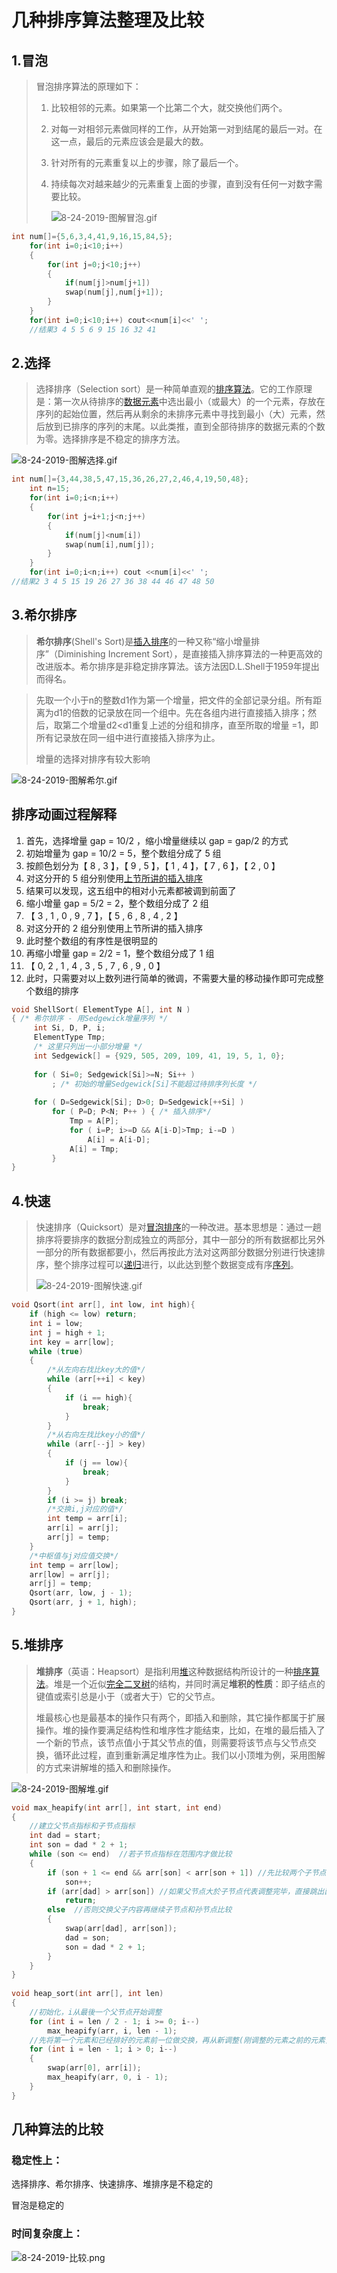 # 				几种排序算法整理及比较

## 1.冒泡

> 冒泡排序算法的原理如下：
>
> 1. 比较相邻的元素。如果第一个比第二个大，就交换他们两个。
>
> 2. 对每一对相邻元素做同样的工作，从开始第一对到结尾的最后一对。在这一点，最后的元素应该会是最大的数。
>
> 3. 针对所有的元素重复以上的步骤，除了最后一个。
>
> 4. 持续每次对越来越少的元素重复上面的步骤，直到没有任何一对数字需要比较。
>
>    ![8-24-2019-图解冒泡.gif](https://rpzoss.oss-cn-chengdu.aliyuncs.com/Public/8-24-2019-%E5%9B%BE%E8%A7%A3%E5%86%92%E6%B3%A1.gif)

```c
int num[]={5,6,3,4,41,9,16,15,84,5};
	for(int i=0;i<10;i++)
	{
		for(int j=0;j<10;j++)
		{
			if(num[j]>num[j+1])
			swap(num[j],num[j+1]);
		}
	}
	for(int i=0;i<10;i++) cout<<num[i]<<' ';
	//结果3 4 5 5 6 9 15 16 32 41
```

## 2.选择

> 选择排序（Selection sort）是一种简单直观的[排序算法](https://bkso.baidu.com/item/排序算法/5399605)。它的工作原理是：第一次从待排序的[数据元素](https://bkso.baidu.com/item/数据元素/715313)中选出最小（或最大）的一个元素，存放在序列的起始位置，然后再从剩余的未排序元素中寻找到最小（大）元素，然后放到已排序的序列的末尾。以此类推，直到全部待排序的数据元素的个数为零。选择排序是不稳定的排序方法。

![8-24-2019-图解选择.gif](https://rpzoss.oss-cn-chengdu.aliyuncs.com/Public/8-24-2019-%E5%9B%BE%E8%A7%A3%E9%80%89%E6%8B%A9.gif)

```c
int num[]={3,44,38,5,47,15,36,26,27,2,46,4,19,50,48};
	int n=15;
	for(int i=0;i<n;i++)
	{
		for(int j=i+1;j<n;j++)
		{
			if(num[j]<num[i])
			swap(num[i],num[j]);
		} 
	}
	for(int i=0;i<n;i++) cout <<num[i]<<' '; 
//结果2 3 4 5 15 19 26 27 36 38 44 46 47 48 50
```

## 3.希尔排序

> **希尔排序**(Shell's Sort)是[插入排序](https://bkso.baidu.com/item/插入排序)的一种又称“缩小增量排序”（Diminishing Increment Sort），是直接插入排序算法的一种更高效的改进版本。希尔排序是非稳定排序算法。该方法因D.L.Shell于1959年提出而得名。

> 先取一个小于n的整数d1作为第一个增量，把文件的全部记录分组。所有距离为d1的倍数的记录放在同一个组中。先在各组内进行直接插入排序；然后，取第二个增量d2<d1重复上述的分组和排序，直至所取的增量  =1，即所有记录放在同一组中进行直接插入排序为止。
>
> 增量的选择对排序有较大影响

![8-24-2019-图解希尔.gif](https://rpzoss.oss-cn-chengdu.aliyuncs.com/Public/8-24-2019-%E5%9B%BE%E8%A7%A3%E5%B8%8C%E5%B0%94.gif)

## 排序动画过程解释

1. 首先，选择增量 gap = 10/2 ，缩小增量继续以 gap = gap/2 的方式
2. 初始增量为 gap = 10/2 = 5，整个数组分成了 5 组
3. 按颜色划分为【 8 , 3 】，【 9 , 5 】，【 1 , 4 】，【 7 , 6 】，【 2 , 0 】
4. 对这分开的 5 组分别使用[上节所讲的插入排序](http://mp.weixin.qq.com/s?__biz=MzUyNjQxNjYyMg==&mid=2247483979&idx=1&sn=b8154f94771a7509f44139e667a2ef84&chksm=fa0e6dcacd79e4dc2645c05720b73d86ca33de41b52ba03e7c9645a02fe9cca919001d612e58&scene=21#wechat_redirect)
5. 结果可以发现，这五组中的相对小元素都被调到前面了
6. 缩小增量 gap = 5/2 = 2，整个数组分成了 2 组
7. 【 3 , 1 , 0 , 9 , 7  】，【 5 , 6 , 8 , 4 , 2  】
8. 对这分开的 2 组分别使用上节所讲的插入排序
9. 此时整个数组的有序性是很明显的
10. 再缩小增量 gap = 2/2 = 1，整个数组分成了 1 组
11. 【 0, 2 , 1 , 4 , 3 , 5 , 7 , 6 , 9 , 0  】
12. 此时，只需要对以上数列进行简单的微调，不需要大量的移动操作即可完成整个数组的排序

```c
void ShellSort( ElementType A[], int N )
{ /* 希尔排序 - 用Sedgewick增量序列 */
     int Si, D, P, i;
     ElementType Tmp;
     /* 这里只列出一小部分增量 */
     int Sedgewick[] = {929, 505, 209, 109, 41, 19, 5, 1, 0};
      
     for ( Si=0; Sedgewick[Si]>=N; Si++ ) 
         ; /* 初始的增量Sedgewick[Si]不能超过待排序列长度 */
 
     for ( D=Sedgewick[Si]; D>0; D=Sedgewick[++Si] )
         for ( P=D; P<N; P++ ) { /* 插入排序*/
             Tmp = A[P];
             for ( i=P; i>=D && A[i-D]>Tmp; i-=D )
                 A[i] = A[i-D];
             A[i] = Tmp;
         }
}
```

## 4.快速

> 快速排序（Quicksort）是对[冒泡排序](https://baike.baidu.com/item/冒泡排序/4602306)的一种改进。基本思想是：通过一趟排序将要排序的数据分割成独立的两部分，其中一部分的所有数据都比另外一部分的所有数据都要小，然后再按此方法对这两部分数据分别进行快速排序，整个排序过程可以[递归](https://baike.baidu.com/item/递归/1740695)进行，以此达到整个数据变成有序[序列](https://baike.baidu.com/item/序列/1302588)。
>
> ![8-24-2019-图解快速.gif](https://rpzoss.oss-cn-chengdu.aliyuncs.com/Public/8-24-2019-%E5%9B%BE%E8%A7%A3%E5%BF%AB%E9%80%9F.gif)

```c
void Qsort(int arr[], int low, int high){
    if (high <= low) return;
    int i = low;
    int j = high + 1;
    int key = arr[low];
    while (true)
    {
        /*从左向右找比key大的值*/
        while (arr[++i] < key)
        {
            if (i == high){
                break;
            }
        }
        /*从右向左找比key小的值*/
        while (arr[--j] > key)
        {
            if (j == low){
                break;
            }
        }
        if (i >= j) break;
        /*交换i,j对应的值*/
        int temp = arr[i];
        arr[i] = arr[j];
        arr[j] = temp;
    }
    /*中枢值与j对应值交换*/
    int temp = arr[low];
    arr[low] = arr[j];
    arr[j] = temp;
    Qsort(arr, low, j - 1);
    Qsort(arr, j + 1, high);
}
```

## 5.堆排序

> **堆排序**（英语：Heapsort）是指利用[堆](https://baike.baidu.com/item/堆)这种数据结构所设计的一种[排序算法](https://baike.baidu.com/item/排序算法)。堆是一个近似[完全二叉树](https://baike.baidu.com/item/完全二叉树)的结构，并同时满足**堆积的性质**：即子结点的键值或索引总是小于（或者大于）它的父节点。
>
> 堆最核心也是最基本的操作只有两个，即插入和删除，其它操作都属于扩展操作。堆的操作要满足结构性和堆序性才能结束，比如，在堆的最后插入了一个新的节点，该节点值小于其父节点的值，则需要将该节点与父节点交换，循环此过程，直到重新满足堆序性为止。我们以小顶堆为例，采用图解的方式来讲解堆的插入和删除操作。

![8-24-2019-图解堆.gif](https://rpzoss.oss-cn-chengdu.aliyuncs.com/Public/8-24-2019-%E5%9B%BE%E8%A7%A3%E5%A0%86.gif)

```c
void max_heapify(int arr[], int start, int end) 
{
    //建立父节点指标和子节点指标
    int dad = start;
    int son = dad * 2 + 1;
    while (son <= end)  //若子节点指标在范围内才做比较
    {    
        if (son + 1 <= end && arr[son] < arr[son + 1]) //先比较两个子节点大小，选择最大的
            son++;
        if (arr[dad] > arr[son]) //如果父节点大於子节点代表调整完毕，直接跳出函数
            return;
        else  //否则交换父子内容再继续子节点和孙节点比较
        {
            swap(arr[dad], arr[son]);
            dad = son;
            son = dad * 2 + 1;
        }
    }
}
 
void heap_sort(int arr[], int len) 
{
    //初始化，i从最後一个父节点开始调整
    for (int i = len / 2 - 1; i >= 0; i--)
        max_heapify(arr, i, len - 1);
    //先将第一个元素和已经排好的元素前一位做交换，再从新调整(刚调整的元素之前的元素)，直到排序完毕
    for (int i = len - 1; i > 0; i--) 
    {
        swap(arr[0], arr[i]);
        max_heapify(arr, 0, i - 1);
    }
}
```

## 几种算法的比较

### 稳定性上：

选择排序、希尔排序、快速排序、堆排序是不稳定的

冒泡是稳定的

### 时间复杂度上：

![8-24-2019-比较.png](https://rpzoss.oss-cn-chengdu.aliyuncs.com/Public/8-24-2019-%E6%AF%94%E8%BE%83.png)
